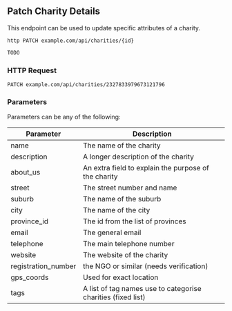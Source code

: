 ## Patch Charity Details
This endpoint can be used to update specific attributes of a charity.
 
```shell
http PATCH example.com/api/charities/{id}
```

```javascript
TODO
```

### HTTP Request

`PATCH example.com/api/charities/2327833979673121796`

### Parameters
Parameters can be any of the following:

Parameter | Description
--------- | -----------
name | The name of the charity
description | A longer description of the charity
about_us | An extra field to explain the purpose of the charity
street | The street number and name
suburb | The name of the suburb
city | The name of the city
province_id | The id from the list of provinces
email | The general email
telephone | The main telephone number
website | The website of the charity
registration_number | the NGO or similar (needs verification)
gps_coords | Used for exact location
tags | A list of tag names use to categorise charities (fixed list)
